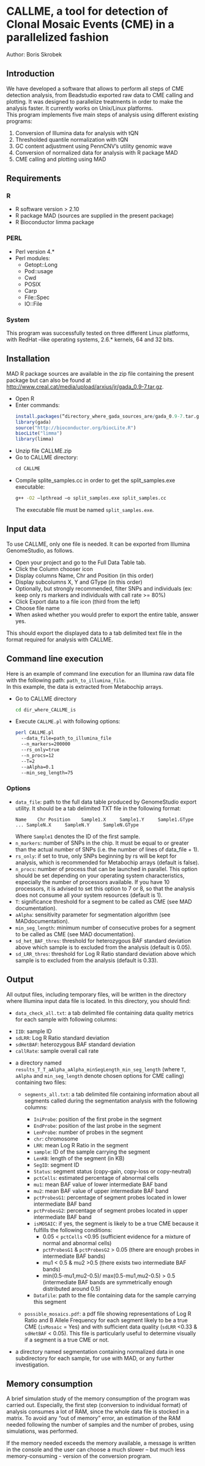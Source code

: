 # CALLME, a tool for detection of Clonal Mosaic Events (CME) in a parallelized fashion

Author: Boris Skrobek

## Introduction
	
We have developed a software that allows to perform all steps of CME detection analysis, from Beadstudio exported raw data to CME calling and plotting. 
It was designed to parallelize treatments in order to make the analysis faster. It currently works on Unix/Linux platforms.  
This program implements five main steps of analysis using different existing programs:

1. Conversion of Illumina data for analysis with tQN
2. Thresholded quantile normalization with tQN
3. GC content adjustment using PennCNV’s utility genomic wave
4. Conversion of normalized data for analysis with R package MAD 
5. CME calling and plotting using MAD

## Requirements

### R
-	R software version > 2.10
-	R package MAD (sources are supplied in the present package)
-	R Bioconductor limma package

### PERL

-	Perl version 4.*
-	Perl modules:
    + Getopt::Long
    + Pod::usage
    + Cwd 
    + POSIX
    + Carp
    + File::Spec
    + IO::File

### System
	
This program was successfully tested on three different Linux platforms, with RedHat –like operating systems, 2.6.* kernels, 64 and 32 bits.

## Installation

MAD R package sources are available in the zip file containing the present package but can also be found at http://www.creal.cat/media/upload/arxius/jr/gada_0.9-7.tar.gz.

-	Open R
-	Enter commands:
    ``` r
    install.packages(“directory_where_gada_sources_are/gada_0.9-7.tar.gz”)
    library(gada) 
    source("http://bioconductor.org/biocLite.R")
    biocLite("limma")
    library(limma)
    ```
-	Unzip file CALLME.zip
-	Go to CALLME directory:
    ``` r
    cd CALLME
    ```
-	Compile splite_samples.cc in order to get the split_samples.exe executable:
    ``` bash
    g++ -O2 –lpthread –o split_samples.exe split_samples.cc
    ```
    The executable file must be named `split_samples.exe`.

## Input data

To use CALLME, only one file is needed. It can be exported from Illumina GenomeStudio, as follows.

-	Open your project and go to the Full Data Table tab.
-	Click the Column chooser icon 
-	Display columns Name, Chr and Position (in this order)
-	Display subcolumns X, Y and GType (in this order)
-	Optionally, but strongly recommended, filter SNPs and individuals (ex: keep only rs markers and individuals with call rate >= 80%) 
-	Click Export data to a file icon (third from the left)
-	Choose file name
-	When asked whether you would prefer to export the entire table, answer yes.

This should export the displayed data to a tab delimited text file in the format required for analysis with CALLME.

## Command line execution

Here is an example of command line execution for an Illumina raw data file with the following path: `path_to_illumina_file`.  
In this example, the data is extracted from Metabochip arrays. 

-	Go to CALLME directory
    ``` bash
    cd dir_where_CALLME_is
    ```

-	Execute `CALLME.pl` with following options:
    ``` bash
    perl CALLME.pl 
      --data_file=path_to_illumina_file 
      --n_markers=200000 
      --rs_only=true 
      --n_procs=12 
      --T=2 
      --aAlpha=0.1 
      --min_seg_length=75
    ```

### Options
		
-	`data_file`: path to the full data table produced by GenomeStudio export utility. 
    It should be a tab delimited TXT file in the following format:
    ```
    Name	Chr	Position	Sample1.X     Sample1.Y     Sample1.GType	...	SampleN.X     SampleN.Y     SampleN.GType
    ```
    Where `Sample1` denotes the ID of the first sample.
-	`n_markers`: number of SNPs in the chip. It must be equal to or greater than the actual number of SNPs (i.e. the number of lines of data_file + 1).
-	`rs_only`: if set to true, only SNPs beginning by rs will be kept for analysis, which is recommended for Metabochip arrays (default is false).
-	`n_procs`: number of process that can be launched in parallel. 
    This option should be set depending on your operating system characteristics, especially the number of processors available. 
    If you have 10 processors, it is advised to set this option to 7 or 8, so that the analysis does not consume all your system resources (default is 1).
-	`T`: significance threshold for a segment to be called as CME (see MAD documentation).
-	`aAlpha`: sensitivity parameter for segmentation algorithm (see MADdocumentation).
-	`min_seg_length`: minimum number of consecutive probes for a segment to be called as CME (see MAD documentation).
-	`sd_het_BAF_thres`: threshold for heterozygous BAF standard deviation above which sample is to excluded from the analysis (default is 0.05).
-	`sd_LRR_thres`: threshold for Log R Ratio standard deviation above which sample is to excluded from the analysis (default is 0.33).

## Output

All output files, including temporary files, will be written in the directory where Illumina input data file is located. In this directory, you should find:
-	`data_check_all.txt`: a tab delimited file containing data quality metrics for each sample with following columns:
+ `IID`: sample ID
+ `sdLRR`: Log R Ratio standard deviation
+ `sdHetBAF`: heterozygous BAF standard deviation
+ `callRate`: sample overall call rate

-	a directory named `results_T_T_aAlpha_aAlpha_minSegLength_min_seg_length` (where `T`, `aAlpha` and `min_seg_length` denote chosen options for CME calling) containing two files:
    + `segments_all.txt`: a tab delimited file containing information about all segments called during the segmentation analysis with the following columns:
        + `IniProbe`: position of the first probe in the segment
        + `EndProbe`: position of the last probe in the segment
        + `LenProbe`: number of probes in the segment
        + `chr`: chromosome
        + `LRR`: mean Log R Ratio in the segment
        + `sample`: ID of the sample carrying the segment
        + `LenKB`: length of the segment (in KB)
        + `SegID`: segment ID
        + `Status`: segment status (copy-gain, copy-loss or copy-neutral)
        + `pctCells`: estimated percentage of abnormal cells
        + `mu1`: mean BAF value of lower intermediate BAF band
        + `mu2`: mean BAF value of upper intermediate BAF band
        + `pctProbesG1`: percentage of segment probes located in lower intermediate BAF band
        + `pctProbesG2`: percentage of segment probes located in upper intermediate BAF band
        + `isMOSAIC`: if yes, the segment is likely to be a true CME because it fulfills the following conditions:
            + 0.05 < `pctCells` <0.95 (sufficient evidence for a mixture of normal and abnormal cells)
            + `pctProbesG1` & `pctProbesG2` > 0.05 (there are enough probes in intermediate BAF bands)
            + mu1 < 0.5 & mu2 >0.5 (there exists two intermediate BAF bands)
            + min(0.5-mu1,mu2-0.5)/ max(0.5-mu1,mu2-0.5) > 0.5 (intermediate BAF bands are symmetrically enough distributed around 0.5)
        + `Datafile`: path to the file containing data for the sample carrying this segment

    + `possible_mosaics.pdf`: a pdf file showing representations of Log R Ratio and B Allele Frequency for each segment likely to be a true CME (`isMosaic` = Yes) and with sufficient data quality (`sdLRR` <0.33 & `sdHetBAF` < 0.05).
    This file is particularly useful to determine visually if a segment is a true CME or not.

-	a directory named segmentation containing normalized data in one subdirectory for each sample, for use with MAD, or any further investigation.

## Memory consumption
	
A brief simulation study of the memory consumption of the program was carried out. Especially, the first step (conversion to individual format) of analysis consumes a lot of RAM, since the whole data file is stocked in a matrix. To avoid any “out of memory” error, an estimation of the RAM needed following the number of samples and the number of probes, using simulations, was performed.

If the memory needed exceeds the memory available, a message is written in the console and the user can choose a much slower – but much less memory-consuming - version of the conversion program.
 

